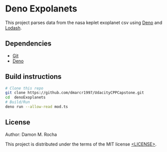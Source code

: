 # Deno Expolanets

This project parses data from the nasa keplet exoplanet csv using 
[Deno][deno] and [Lodash][lodash].


## Dependencies

- [Git][]
- [Deno][]

## Build instructions

```sh
# Clone this repo
git clone https://github.com/dmarcr1997/UdacityCPPCapstone.git
cd	denoExoplanets
# Build/Run
deno run --allow-read mod.ts
```

## License

Author: Damon M. Rocha

This project is distributed under the terms of the MIT license
[&lt;LICENSE&gt;](LICENSE).



[Deno]: https://deno.land/
[Lodash]: https://deno.land/x/lodash@4.17.15-npm
[Git]: https://git-scm.com
